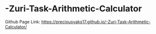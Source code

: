 # -Zuri-Task-Arithmetic-Calculator
Github Page Link: https://preciousyaks17.github.io/-Zuri-Task-Arithmetic-Calculator/
